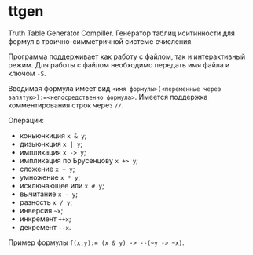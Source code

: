 # ttgen
Truth Table Generator Compiller. Генератор таблиц иситинности для формул в троично-симметричной системе счисления.

Программа поддерживает как работу с файлом, так и интерактивный режим. Для работы с файлом необходимо передать имя файла и ключом `-S`.

Вводимая формула имеет вид `<имя формулы>(<переменные через запятую>):=<непосредственно формула>`. Имеется поддержка комментирования строк через `//`.

Операции:

- коньюнкиция `x & y`;
- дизьюнкция `x | y`;
- импликация `x -> y`;
- импликация по Брусенцову `x +> y`;
- сложение `x + y`;
- умножение `x * y`;
- исключающее или `x # y`;
- вычитание `x - y`;
- разность `x / y`;
- инверсия `~x`;
- инкремент `++x`;
- декремент `--x`.

Пример формулы `f(x,y):= (x & y) -> --(~y -> ~x)`.

